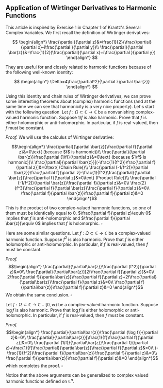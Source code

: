 ## Application of Wirtinger Derivatives to Harmonic Functions

This article is inspired by Exercise 1 in Chapter 1 of Krantz's Several Complex Variables. We first recall the definition of Wirtinger derivatives:

$$
\begin{align*}
    \frac{\partial}{\partial z}&=\frac{1}{2}(\frac{\partial}{\partial x}-i\frac{\partial }{\partial y})\\
    \frac{\partial}{\partial \bar{z}}&=\frac{1}{2}(\frac{\partial}{\partial x}+i\frac{\partial }{\partial y})
\end{align*}
$$

They are useful for and closely related to harmonic functions because of the following well-known identity:

$$
\begin{align*}
\Delta=4\frac{\partial^2}{\partial z\partial \bar{z}}
\end{align*}
$$

Using this identity and chain rules of Wirtinger derivatives, we can prove some interesting theorems about (complex) harmonic functions (and at the same time we can see that harmonicity is a very nice property). Let's start with the following question. Let $f:\Omega\subset\mathbb{C}\rightarrow \mathbb{C}$ be a nonvanishing complex-valued harmonic function. Suppose $1/f$ is also harmonic. Prove that $f$ is either holomorphic or anti-holomorphic. In particular, if $f$ is real-valued, then $f$ must be constant.

*Proof.* We will use the calculus of Wirtinger derivative:

$$\begin{align*}
        \frac{\partial}{\partial \bar{z}}\frac{\partial f}{\partial z}&=0\text{ (because $f$ is harmonic)}\\
        \frac{\partial}{\partial \bar{z}}\frac{\partial (1/f)}{\partial z}&=0\text{ (because $1/f$ is harmonic)}\\
        \frac{\partial}{\partial \bar{z}}[(-\frac{1}{f^2})\frac{\partial f}{\partial z}]&=0\text{ (Chain Rule)}\\
        \frac{\partial (-1/f^2)}{\partial \bar{z}}\frac{\partial f}{\partial z}-\frac{1}{f^2}\frac{\partial}{\partial \bar{z}}\frac{\partial f}{\partial z}&=0\text{ (Product Rule)}\\
        \frac{\partial (-1/f^2)}{\partial \bar{z}}\frac{\partial f}{\partial z}&=0\\
        \frac{2}{f^3}\frac{\partial f}{\partial \bar{z}}\frac{\partial f}{\partial z}&=0\\
        \frac{\partial f}{\partial \bar{z}}\frac{\partial f}{\partial z}&=0
    \end{align*}$$
    
This is the product of two complex-valued harmonic functions, so one of them must be identically equal to $0$. $\frac{\partial f}{\partial z}\equiv 0$ implies that $f$ is anti-holomorphic and $\frac{\partial f}{\partial \bar{z}}\equiv 0$ implies that $f$ is holomorphic. $\square$

Here are some similar questions. Let $f:\Omega\subset\mathbb{C}\rightarrow \mathbb{C}$ be a complex-valued harmonic function. Suppose $f^2$ is also harmonic. Prove that $f$ is either holomorphic or anti-holomorphic. In particular, if $f$ is real-valued, then $f$ must be constant.

*Proof.* 
$$\begin{align*}
        \frac{\partial}{\partial\bar{z}}\frac{\partial (f^2)}{\partial z}&=0\\
        \frac{\partial}{\partial\bar{z}}[2f\frac{\partial f}{\partial z}]&=0\\
        2\frac{\partial f}{\partial\bar{z}}\frac{\partial f}{\partial z}+2f\frac{\partial}{\partial\bar{z}}\frac{\partial f}{\partial z}&=0\\
        \frac{\partial f}{\partial\bar{z}}\frac{\partial f}{\partial z}&=0
    \end{align*}$$
We obtain the same conclusion. $\square$
    
Let $f:\Omega\subset\mathbb{C}\rightarrow \mathbb{C}-[0,\infty)$ be a complex-valued harmonic function. Suppose $\log f$ is also harmonic. Prove that $\log f$ is either holomorphic or anti-holomorphic. In particular, if $f$ is real-valued, then $f$ must be constant.

*Proof.* 
$$\begin{align*}
        \frac{\partial}{\partial\bar{z}}\frac{\partial (\log f)}{\partial z}&=0\\
        \frac{\partial}{\partial\bar{z}}[\frac{1}{f}\frac{\partial f}{\partial z}]&=0\\
        \frac{\partial (1/f)}{\partial\bar{z}}\frac{\partial f}{\partial z}+\frac{1}{f}\frac{\partial}{\partial\bar{z}}\frac{\partial f}{\partial z}&=0\\
        (-\frac{1}{f^2})\frac{\partial f}{\partial\bar{z}}\frac{\partial f}{\partial z}&=0\\
        \frac{\partial f}{\partial\bar{z}}\frac{\partial f}{\partial z}&=0
    \end{align*}$$
which completes the proof. $\square$

Notice that the above arguments can be generalized to complex valued harmonic functions defined on $\mathbb{C}^n$.
